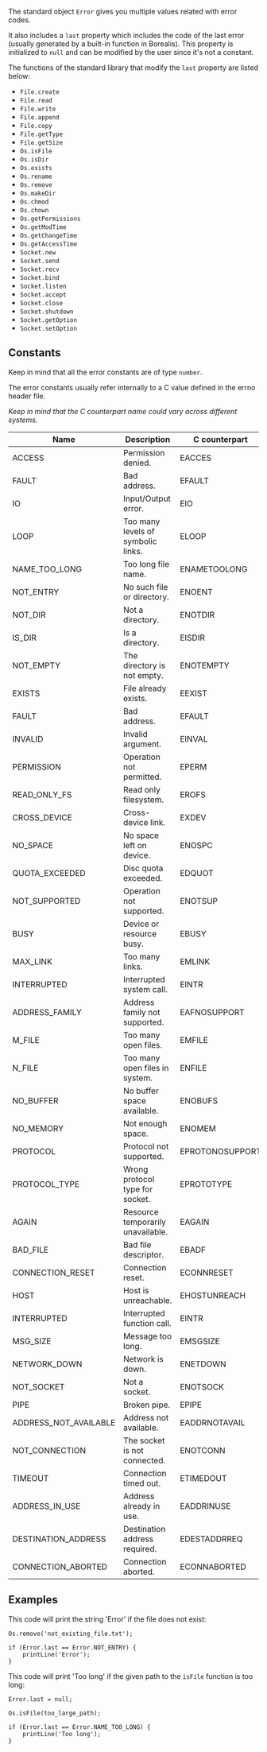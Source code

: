 The standard object `Error` gives you multiple values related with error codes.

It also includes a `last` property which includes the code of the last error (usually generated by a built-in function in Borealis). This property is initialized to `null` and can be modified by the user since it's not a constant.

The functions of the standard library that modify the `last` property are listed below:

* `File.create`
* `File.read`
* `File.write`
* `File.append`
* `File.copy`
* `File.getType`
* `File.getSize`
* `Os.isFile`
* `Os.isDir`
* `Os.exists`
* `Os.rename`
* `Os.remove`
* `Os.makeDir`
* `Os.chmod`
* `Os.chown`
* `Os.getPermissions`
* `Os.getModTime`
* `Os.getChangeTime`
* `Os.getAccessTime`
* `Socket.new`
* `Socket.send`
* `Socket.recv`
* `Socket.bind`
* `Socket.listen`
* `Socket.accept`
* `Socket.close`
* `Socket.shutdown`
* `Socket.getOption`
* `Socket.setOption`

## Constants

Keep in mind that all the error constants are of type `number`.

The error constants usually refer internally to a C value defined in the errno header file.

_Keep in mind that the C counterpart name could vary across different systems._

| Name                  | Description                        | C counterpart   |
|-----------------------|------------------------------------|-----------------|
| ACCESS                | Permission denied.                 | EACCES          |
| FAULT                 | Bad address.                       | EFAULT          |
| IO                    | Input/Output error.                | EIO             |
| LOOP                  | Too many levels of symbolic links. | ELOOP           |
| NAME_TOO_LONG         | Too long file name.                | ENAMETOOLONG    |
| NOT_ENTRY             | No such file or directory.         | ENOENT          |
| NOT_DIR               | Not a directory.                   | ENOTDIR         |
| IS_DIR                | Is a directory.                    | EISDIR          |
| NOT_EMPTY             | The directory is not empty.        | ENOTEMPTY       |
| EXISTS                | File already exists.               | EEXIST          |
| FAULT                 | Bad address.                       | EFAULT          |
| INVALID               | Invalid argument.                  | EINVAL          |
| PERMISSION            | Operation not permitted.           | EPERM           |
| READ_ONLY_FS          | Read only filesystem.              | EROFS           |
| CROSS_DEVICE          | Cross-device link.                 | EXDEV           |
| NO_SPACE              | No space left on device.           | ENOSPC          |
| QUOTA_EXCEEDED        | Disc quota exceeded.               | EDQUOT          |
| NOT_SUPPORTED         | Operation not supported.           | ENOTSUP         |
| BUSY                  | Device or resource busy.           | EBUSY           |
| MAX_LINK              | Too many links.                    | EMLINK          |
| INTERRUPTED           | Interrupted system call.           | EINTR           |
| ADDRESS_FAMILY        | Address family not supported.      | EAFNOSUPPORT    |
| M_FILE                | Too many open files.               | EMFILE          |
| N_FILE                | Too many open files in system.     | ENFILE          |
| NO_BUFFER             | No buffer space available.         | ENOBUFS         |
| NO_MEMORY             | Not enough space.                  | ENOMEM          |
| PROTOCOL              | Protocol not supported.            | EPROTONOSUPPORT |
| PROTOCOL_TYPE         | Wrong protocol type for socket.    | EPROTOTYPE      |
| AGAIN                 | Resource temporarily unavailable.  | EAGAIN          |
| BAD_FILE              | Bad file descriptor.               | EBADF           |
| CONNECTION_RESET      | Connection reset.                  | ECONNRESET      |
| HOST                  | Host is unreachable.               | EHOSTUNREACH    |
| INTERRUPTED           | Interrupted function call.         | EINTR           |
| MSG_SIZE              | Message too long.                  | EMSGSIZE        |
| NETWORK_DOWN          | Network is down.                   | ENETDOWN        |
| NOT_SOCKET            | Not a socket.                      | ENOTSOCK        |
| PIPE                  | Broken pipe.                       | EPIPE           |
| ADDRESS_NOT_AVAILABLE | Address not available.             | EADDRNOTAVAIL   |
| NOT_CONNECTION        | The socket is not connected.       | ENOTCONN        |
| TIMEOUT               | Connection timed out.              | ETIMEDOUT       |
| ADDRESS_IN_USE        | Address already in use.            | EADDRINUSE      |
| DESTINATION_ADDRESS   | Destination address required.      | EDESTADDRREQ    |
| CONNECTION_ABORTED    | Connection aborted.                | ECONNABORTED    |

## Examples

This code will print the string 'Error' if the file does not exist:

```borealis
Os.remove('not_existing_file.txt');

if (Error.last == Error.NOT_ENTRY) {
    printLine('Error');
}
```

This code will print 'Too long' if the given path to the `isFile` function is too long:

```borealis
Error.last = null;

Os.isFile(too_large_path);

if (Error.last == Error.NAME_TOO_LONG) {
    printLine('Too long');
}
```
